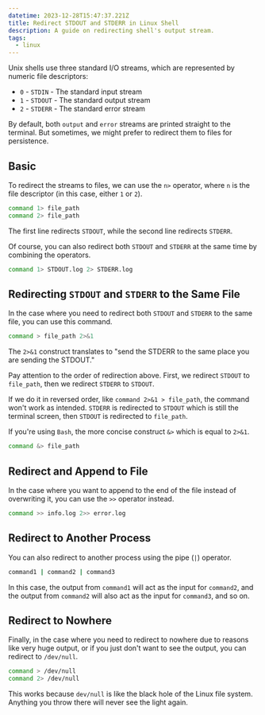 ```yaml
---
datetime: 2023-12-28T15:47:37.221Z
title: Redirect STDOUT and STDERR in Linux Shell
description: A guide on redirecting shell's output stream.
tags:
  - linux
---
```


Unix shells use three standard I/O streams, which are represented by numeric file descriptors:

- `0` - `STDIN` - The standard input stream
- `1` - `STDOUT` - The standard output stream
- `2` - `STDERR` - The standard error stream

By default, both `output` and `error` streams are printed straight to the terminal. But sometimes, we might prefer to redirect them to files for persistence.

## Basic

To redirect the streams to files, we can use the `n>` operator, where `n` is the file descriptor (in this case, either `1` or `2`).

```sh
command 1> file_path
command 2> file_path
```

The first line redirects `STDOUT`, while the second line redirects `STDERR`.

Of course, you can also redirect both `STDOUT` and `STDERR` at the same time by combining the operators.

```sh
command 1> STDOUT.log 2> STDERR.log
```

## Redirecting `STDOUT` and `STDERR` to the Same File

In the case where you need to redirect both `STDOUT` and `STDERR` to the same file, you can use this command.

```sh
command > file_path 2>&1
```

The `2>&1` construct translates to "send the STDERR to the same place you are sending the STDOUT."

Pay attention to the order of redirection above. First, we redirect `STDOUT` to `file_path`, then we redirect `STDERR` to `STDOUT`.

If we do it in reversed order, like `command 2>&1 > file_path`, the command won't work as intended. `STDERR` is redirected to `STDOUT` which is still the terminal screen, then `STDOUT` is redirected to `file_path`.

If you're using `Bash`, the more concise construct `&>` which is equal to `2>&1`.

```bash
command &> file_path
```

## Redirect and Append to File

In the case where you want to append to the end of the file instead of overwriting it, you can use the `>>` operator instead.

```sh
command >> info.log 2>> error.log
```

## Redirect to Another Process

You can also redirect to another process using the pipe (`|`) operator.

```sh
command1 | command2 | command3
```

In this case, the output from `command1` will act as the input for `command2`, and the output from `command2` will also act as the input for `command3`, and so on.

## Redirect to Nowhere

Finally, in the case where you need to redirect to nowhere due to reasons like very huge output, or if you just don't want to see the output, you can redirect to `/dev/null`.

```sh
command > /dev/null
command 2> /dev/null
```

This works because `dev/null` is like the black hole of the Linux file system. Anything you throw there will never see the light again.
